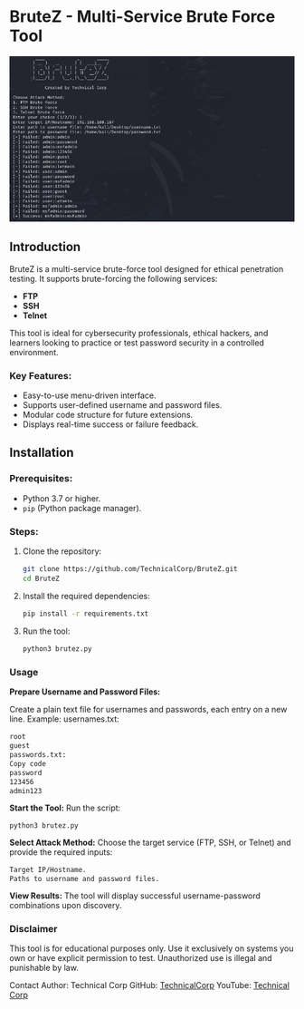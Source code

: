 # BruteZ - Multi-Service Brute Force Tool

![BruteZ Banner](brutz.png)

## Introduction
BruteZ is a multi-service brute-force tool designed for ethical penetration testing. It supports brute-forcing the following services:
- **FTP**
- **SSH**
- **Telnet**

This tool is ideal for cybersecurity professionals, ethical hackers, and learners looking to practice or test password security in a controlled environment.

### Key Features:
- Easy-to-use menu-driven interface.
- Supports user-defined username and password files.
- Modular code structure for future extensions.
- Displays real-time success or failure feedback.

## Installation

### Prerequisites:
- Python 3.7 or higher.
- `pip` (Python package manager).

### Steps:
1. Clone the repository:
   ```bash
   git clone https://github.com/TechnicalCorp/BruteZ.git
   cd BruteZ
2. Install the required dependencies:
   ```bash
   pip install -r requirements.txt
   ```
3. Run the tool:
   ```bash
   python3 brutez.py
   ```

### Usage
**Prepare Username and Password Files:**

Create a plain text file for usernames and passwords, each entry on a new line. Example:
usernames.txt:
```
root
guest
passwords.txt:
Copy code
password
123456
admin123
```
**Start the Tool:**
Run the script:
```
python3 brutez.py
```
**Select Attack Method:**
Choose the target service (FTP, SSH, or Telnet) and provide the required inputs:
```
Target IP/Hostname.
Paths to username and password files.
```
**View Results:**
The tool will display successful username-password combinations upon discovery.

### Disclaimer
This tool is for educational purposes only. Use it exclusively on systems you own or have explicit permission to test. Unauthorized use is illegal and punishable by law.

Contact
Author: Technical Corp
GitHub: [TechnicalCorp](https://github.com/techcorp/)
YouTube: [Technical Corp](https://youtube.com/@technicalcorp)
